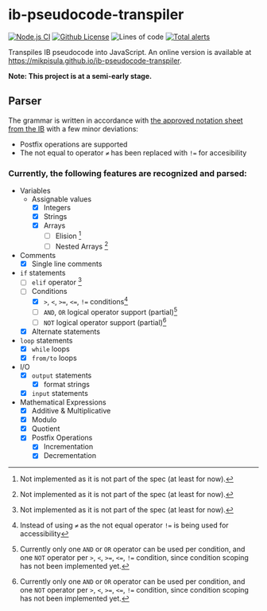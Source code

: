 # ib-pseudocode-transpiler
[![Node.js CI](https://github.com/MikPisula/ib-pseudocode-transpiler/actions/workflows/node.js.yml/badge.svg?branch=main)](https://github.com/MikPisula/ib-pseudocode-transpiler/actions/workflows/node.js.yml)
[![Github License](https://img.shields.io/github/license/MikPisula/ib-pseudocode-transpiler)](https://github.com/MikPisula/ib-pseudocode-transpiler/blob/main/LICENSE)
![Lines of code](https://img.shields.io/tokei/lines/github/MikPisula/ib-pseudocode-transpiler)
[![Total alerts](https://img.shields.io/lgtm/alerts/g/MikPisula/ib-pseudocode-transpiler.svg?logo=lgtm&logoWidth=18)](https://lgtm.com/projects/g/MikPisula/ib-pseudocode-transpiler/alerts/)

Transpiles IB pseudocode into JavaScript. An online version is available at https://mikpisula.github.io/ib-pseudocode-transpiler.

**Note: This project is at a semi-early stage.**

## Parser
The grammar is written in accordance with [the approved notation sheet from the IB](https://computersciencewiki.org/images/3/3e/Approved_notation_for_developing_pseudocode.pdf) with a few minor deviations:

- Postfix operations are supported
- The not equal to operator `≠` has been replaced with `!=` for accesibility

### Currently, the following features are recognized and parsed:
- Variables
  - Assignable values
    - [x] Integers
    - [x] Strings
    - [x] Arrays
      - [ ] Elision [^3]
      - [ ] Nested Arrays [^3]
- Comments
  - [x] Single line comments
- `if` statements
  - [ ] `elif` operator [^3]
  - [ ] Conditions
    - [x] `>`, `<`, `>=`, `<=`, `!=` conditions[^1]
    - [ ] `AND`, `OR` logical operator support (partial)[^2]
    - [ ] `NOT` logical operator support (partial)[^2]
  - [x] Alternate statements
- `loop` statements
  - [x] `while` loops
  - [x] `from/to` loops
- I/O
  - [x] `output` statements
    - [x] format strings
  - [x] `input` statements
- Mathematical Expressions
  - [x] Additive & Multiplicative
  - [x] Modulo
  - [x] Quotient
  - [x] Postfix Operations
    - [x] Incrementation
    - [x] Decrementation

[^1]: Instead of using `≠` as the not equal operator `!=` is being used for accessibility
[^2]: Currently only one `AND` or `OR` operator can be used per condition, and one `NOT` operator per `>`, `<`, `>=`, `<=`, `!=` condition, since condition scoping has not been implemented yet.
[^3]: Not implemented as it is not part of the spec (at least for now).
